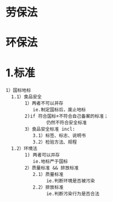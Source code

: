 # 劳保法





# 环保法
# 1.标准
    1）国标地标
      1.1）食品安全
           1）两者不可以并存 
              ie.制定国标后，废止地标
           2)if 符合国标+不符合自己备案的标准；
                   仍然不符合安全标准
           3）食品安全标准 incl:
              3.1）标签、标志、说明书
              3.2）检验方法、规程
      1.2）环境法
           1) 两者可以并存
              ie.地标严于国标
           2）质量标准 && 排放标准
              2.1）质量标准
                   ie.判断环境是否被污染 
              2.2）排放标准
                   ie.判断污染行为是否合法